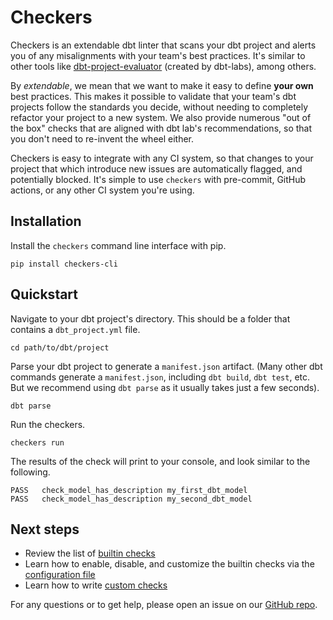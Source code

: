 # Checkers

Checkers is an extendable dbt linter that scans your dbt project and alerts you of any misalignments with your team's best practices. It's similar to other tools like [dbt-project-evaluator](https://github.com/dbt-labs/dbt-project-evaluator/tree/main) (created by dbt-labs), among others.

By _extendable_, we mean that we want to make it easy to define **your own** best practices. This makes it possible to validate that your team's dbt projects follow the standards you decide, without needing to completely refactor your project to a new system. We also provide numerous "out of the box" checks that are aligned with dbt lab's recommendations, so that you don't need to re-invent the wheel either.

Checkers is easy to integrate with any CI system, so that changes to your project that which introduce new issues are automatically flagged, and potentially blocked. It's simple to use `checkers` with pre-commit, GitHub actions, or any other CI system you're using.

## Installation

Install the `checkers` command line interface with pip.

```
pip install checkers-cli
```

## Quickstart

Navigate to your dbt project's directory. This should be a folder that contains a `dbt_project.yml` file.

```
cd path/to/dbt/project
```


Parse your dbt project to generate a `manifest.json` artifact. (Many other dbt commands generate a `manifest.json`, including `dbt build`, `dbt test`, etc. But we recommend using `dbt parse` as it usually takes just a few seconds).

```
dbt parse
```

Run the checkers.

```
checkers run
```

The results of the check will print to your console, and look similar to the following.

```
PASS   check_model_has_description my_first_dbt_model
PASS   check_model_has_description my_second_dbt_model
```

## Next steps

- Review the list of [builtin checks](/docs/checks/check_model_has_description)
- Learn how to enable, disable, and customize the builtin checks via the [configuration file](/docs/configuration)
- Learn how to write [custom checks](/docs/custom_checks)

For any questions or to get help, please open an issue on our [GitHub repo](https://github.com/checkers-dev/checkers).
